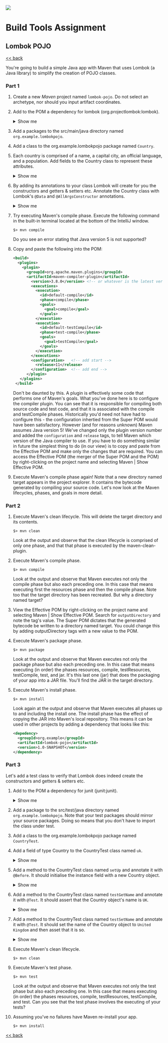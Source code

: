 <img src="https://github.com/stayahead-training/shared/blob/master/stayahead.png" />

# Build Tools Assignment

## Lombok POJO

[<< back](../../../../README.md#build-tools)

You're going to build a simple Java app with Maven that uses Lombok (a Java library) to simplify the creation of POJO classes.

### Part 1

1. Create a new *Maven* project named `lombok-pojo`. Do not select an archetype, nor should you input artifact coordinates.

2. Add to the POM a dependency for lombok (org.projectlombok:lombok).<details>
    <summary>Show me</summary>

    ```xml
    <dependencies>
      <dependency>
        <groupId>org.projectlombok</groupId>
        <artifactId>lombok</artifactId>
        <version>1.18.12</version>  <!-- or whatever is the latest version -->
      </dependency>
    </dependencies>
    ```

3. Add a packages to the src/main/java directory named `org.example.lombokpojo`.

4. Add a class to the org.example.lombokpojo package named `Country`.

5. Each country is comprised of a name, a capital city, an official language, and a population. Add fields to the Country class to represent these attributes.<details>
    <summary>Show me</summary>

    ```java
    private String name;
    private String capitalCity;
    private String officialLanguage;
    private int population;
    ```
</details>

6. By adding its annotations to your class Lombok will create for you the constructors and getters & setters etc. Annotate the Country class with Lombok's `@Data` and `@AllArgsConstructor` annotations.<details>
    <summary>Show me</summary>

    ```java
    @Data                 // create getters & setters etc.
    @AllArgsConstructor   // create a constructor that accepts one arg for each field
    public class Country {
      ...
    }
    ```

</details>

7. Try executing Maven's compile phase. Execute the following command in the built-in terminal located at the bottom of the IntelliJ window.

   `$> mvn compile`<br />

   Do you see an error stating that Java version 5 is not supported? 

8. Copy and paste the following into the POM:

   ```xml
   <build>
     <plugins>
       <plugin>
         <groupId>org.apache.maven.plugins</groupId>
         <artifactId>maven-compiler-plugin</artifactId>
           <version>3.8.0</version> <!-- or whatever is the latest version -->
           <executions>
             <execution>
               <id>default-compile</id>
               <phase>compile</phase>
               <goals>
                 <goal>compile</goal>
               </goals>
             </execution>
             <execution>
               <id>default-testCompile</id>
               <phase>test-compile</phase>
               <goals>
                 <goal>testCompile</goal>
               </goals>
             </execution>
           </executions>
           <configuration>   <!-- add start -->
             <release>11</release>
           </configuration>  <!-- add end -->
         </plugin>
      </plugins>
    </build>
   ```

   Don't be daunted by this. A plugin is effectively some code that performs one of Maven's goals. What you've done here is to configure the compiler plugin. You can see that it is responsible for compiling both source code and test code, and that it is associated with the compile and testCompile phases. Historically you'd need not have had to configure this - the configuration inhertied from the Super POM would have been satisfactory. However (and for reasons unknown) Maven assumes Java version 5! We've changed only the plugin version number and added the `configuration` and `release` tags, to tell Maven which version of the Java compiler to use. If you have to do something similar in future the simplest thing to do (in our view) is to copy and paste from the Effective POM and make only the changes that are required. You can access the Effective POM (the merger of the Super POM and the POM) by right-clicking on the project name and selecting Maven | Show Effective POM.

9. Execute Maven's compile phase again! Note that a new directory named target appears in the project explorer. It contains the bytecode generated by compiling your source code. Let's now look at the Maven lifecycles, phases, and goals in more detail.

### Part 2

1. Execute Maven's clean lifecycle. This will delete the target directory and its contents.

   `$> mvn clean`<br />

   Look at the output and observe that the clean lifecycle is comprised of only one phase, and that that phase is executed by the maven-clean-plugin.

2. Execute Maven's compile phase.

   `$> mvn compile`<br />

   Look at the output and observe that Maven executes not only the compile phase but also each preceding one. In this case that means executing first the resources phase and then the compile phase. Note too that the target directory has been recreated. But why a directory named target?

3. View the Effective POM by right-clicking on the project name and selecting Maven | Show Effective POM. Search for `outputDirectory` and note the tag's value. The Super POM dictates that the generated bytecode be written to a directory named target. You could change this by adding outputDirectory tags with a new value to the POM.

4. Execute Maven's package phase.

   `$> mvn package`<br />

   Look at the output and observe that Maven executes not only the package phase but also each preceding one. In this case that means executing (in order) the phases resources, compile, testResources, testCompile, test, and jar. It's this last one (jar) that does the packaging of your app into a JAR file. You'll find the JAR in the target directory.

5. Execute Maven's install phase.

   `$> mvn install`<br />

   Look again at the output and observe that Maven executes all phases up to and including the install one. The install phase has the effect of copying the JAR into Maven's local repository. This means it can be used in other projects by adding a dependency that looks like this:

   ```xml
   <depedency>
     <groupId>org.example</groupId>
     <artifactId>lombok-pojo</artifactId>
     <version>1.0-SNAPSHOT</version>
   </dependency>
   ```

### Part 3

Let's add a test class to verify that Lombok does indeed create the constructors and getters & setters etc.

1. Add to the POM a dependency for junit (junit:junit).<details>
    <summary>Show me</summary>

    ```xml
    <dependencies>
      ...
      <dependency>
        <groupId>junit</groupId>
        <artifactId>junit</artifactId>
        <version>4.13</version> <!-- or whatever is the latest version -->
      </dependency>
    </dependencies>
    ```
</details>

2. Add a package to the src/test/java directory named `org.example.lombokpojo`. Note that your test packages should mirror your source packages. Doing so means that you don't have to import the class under test.

3. Add a class to the org.example.lombokpojo package named `CountryTest`.

4. Add a field of type Country to the CountryTest class named `uk`.<details>
    <summary>Show me</summary>

    ```java
    private Country uk;
    ```
</details>

5. Add a method to the CountryTest class named `setUp` and annotate it with `@Before`. It should initialise the instance field with a new Country object.<details>
    <summary>Show me</summary>

    ```java
    @Before
    public void setUp() {
      uk = new Country("UK", "London", "English", 66_000_000);
    }
    ```
</details>

6. Add a method to the CountryTest class named `testGetName` and annotate it with `@Test`. It should assert that the Country object's name is `UK`.<details>
    <summary>Show me</summary>

    ```java
    @Test
    public void testGetName() {
      assertThat(uk.getName(), is("UK"));
    }
    ```
</details>

7. Add a method to the CountryTest class named `testSetName` and annotate it with `@Test`. It should set the name of the Country object to `United Kingdom` and then asset that it is so.<details>
    <summary>Show me</summary>

    ```java
    @Test
    public void testSetName() {
      uk.setName("United Kingdom");
      assertThat(uk.getName(), is("United Kingdom"));
    }
    ```
</details>

8. Execute Maven's clean lifecycle.

   `$> mvn clean`<br />

9. Execute Maven's test phase.

   `$> mvn test`<br />

   Look at the output and observe that Maven executes not only the test phase but also each preceding one. In this case that means executing (in order) the phases resources, compile, testResources, testCompile, and test. Can you see that the test phase involves the executing of your tests? 
   
10. Assuming you've no failures have Maven re-install your app.

    `$> mvn install`<br />

[<< back](../../../../README.md#build-tools)